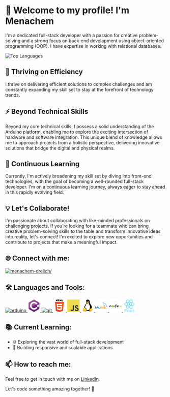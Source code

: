 # 👋 Welcome to my profile! I'm Menachem

I'm a dedicated full-stack developer with a passion for creative problem-solving and a strong focus on back-end development using object-oriented programming (OOP). I have expertise in working with relational databases.

![Top Languages](https://github-readme-stats.vercel.app/api/top-langs/?username=Menachem-D&layout=compact)

## 🚀 Thriving on Efficiency
I thrive on delivering efficient solutions to complex challenges and am constantly expanding my skill set to stay at the forefront of technology trends.

## ⚡️ Beyond Technical Skills
Beyond my core technical skills, I possess a solid understanding of the Arduino platform, enabling me to explore the exciting intersection of hardware and software integration. This unique blend of knowledge allows me to approach projects from a holistic perspective, delivering innovative solutions that bridge the digital and physical realms.

## 🌱 Continuous Learning
Currently, I'm actively broadening my skill set by diving into front-end technologies, with the goal of becoming a well-rounded full-stack developer. I'm on a continuous learning journey, always eager to stay ahead in this rapidly evolving field.

## 💡 Let's Collaborate!
I'm passionate about collaborating with like-minded professionals on challenging projects. If you're looking for a teammate who can bring creative problem-solving skills to the table and transform innovative ideas into reality, let's connect! I'm excited to explore new opportunities and contribute to projects that make a meaningful impact.

## 🌐 Connect with me:
<p align="left">
<a href="https://linkedin.com/in/menachem-drelich/" target="_blank">
<img align="center" src="https://raw.githubusercontent.com/rahuldkjain/github-profile-readme-generator/master/src/images/icons/Social/linked-in-alt.svg" alt="menachem-drelich/" height="30" width="40" />
</a>
</p>

## 🛠️ Languages and Tools:
<p align="left"> 
<a href="https://www.arduino.cc/" target="_blank" rel="noreferrer"> 
<img src="https://cdn.worldvectorlogo.com/logos/arduino-1.svg" alt="arduino" width="40" height="40"/> 
</a> 
<a href="https://www.w3schools.com/cs/" target="_blank" rel="noreferrer"> 
<img src="https://raw.githubusercontent.com/devicons/devicon/master/icons/csharp/csharp-original.svg" alt="csharp" width="40" height="40"/> 
</a> 
<a href="https://git-scm.com/" target="_blank" rel="noreferrer"> 
<img src="https://www.vectorlogo.zone/logos/git-scm/git-scm-icon.svg" alt="git" width="40" height="40"/> 
</a> 
<a href="https://www.w3.org/html/" target="_blank" rel="noreferrer"> 
<img src="https://raw.githubusercontent.com/devicons/devicon/master/icons/html5/html5-original-wordmark.svg" alt="html5" width="40" height="40"/> 
</a> 
<a href="https://developer.mozilla.org/en-US/docs/Web/JavaScript" target="_blank" rel="noreferrer"> 
<img src="https://raw.githubusercontent.com/devicons/devicon/master/icons/javascript/javascript-original.svg" alt="javascript" width="40" height="40"/> 
</a> 
<a href="https://www.linux.org/" target="_blank" rel="noreferrer"> 
<img src="https://raw.githubusercontent.com/devicons/devicon/master/icons/linux/linux-original.svg" alt="linux" width="40" height="40"/> 
</a> 
<a href="https://www.mysql.com/" target="_blank" rel="noreferrer"> 
<img src="https://raw.githubusercontent.com/devicons/devicon/master/icons/mysql/mysql-original-wordmark.svg" alt="mysql" width="40" height="40"/> 
</a> 
<a href="https://nodejs.org" target="_blank" rel="noreferrer"> 
<img src="https://raw.githubusercontent.com/devicons/devicon/master/icons/nodejs/nodejs-original-wordmark.svg" alt="nodejs" width="40" height="40"/> 
</a> 
<a href="https://reactjs.org/" target="_blank" rel="noreferrer"> 
<img src="https://raw.githubusercontent.com/devicons/devicon/master/icons/react/react-original-wordmark.svg" alt="react" width="40" height="40"/> 
</a> 
</p>

## 📚 Current Learning:
- 🌐 Exploring the vast world of full-stack development
- 📱 Building responsive and scalable applications

## 📫 How to reach me:
Feel free to get in touch with me on [LinkedIn](https://linkedin.com/in/menachem-drelich/).

Let's code something amazing together! 🚀
